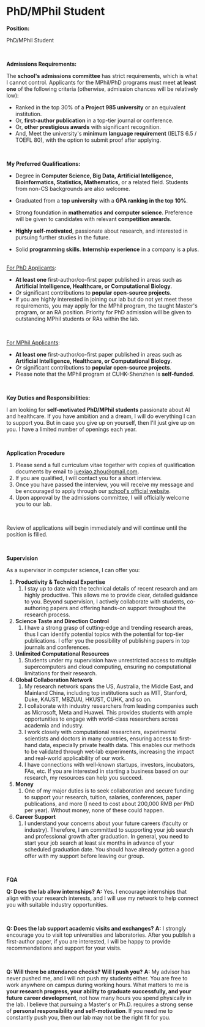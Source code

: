 # PhD/MPhil Student


**Position:** 

PhD/MPhil Student

 <br>

**Admissions Requirements:**

The **school's admissions committee** has strict requirements, which is what I cannot control. Applicants for the MPhil/PhD programs must meet **at least one** of the following criteria (otherwise, admission chances will be relatively low):

- Ranked in the top 30% of a **Project 985 university** or an equivalent institution.
- Or, **first-author publication** in a top-tier journal or conference.
- Or, **other prestigious awards** with significant recognition.
- And, Meet the university's **minimum language requirement** (IELTS 6.5 / TOEFL 80), with the option to submit proof after applying.

 <br>

**My Preferred Qualifications:** 

- Degree in **Computer Science, Big Data, Artificial Intelligence, Bioinformatics, Statistics, Mathematics,** or a related field. Students from non-CS backgrounds are also welcome.

- Graduated from a **top university** with a **GPA ranking in the top 10%**.

- Strong foundation in **mathematics and computer science**. Preference will be given to candidates with relevant **competition awards**.

- **Highly self-motivated**, passionate about research, and interested in pursuing further studies in the future.

- Solid **programming skills**. **Internship experience** in a company is a plus.


 <br><u>For PhD Applicants</u>:

- **At least one** first-author/co-first paper published in areas such as **Artificial Intelligence, Healthcare, or Computational Biology**.
- *Or* significant contributions to **popular open-source projects**.
- If you are highly interested in joining our lab but do not yet meet these requirements, you may apply for the MPhil program, the taught Master's program, or an RA position. Priority for PhD admission will be given to outstanding MPhil students or RAs within the lab.

 <br>

<u>For MPhil Applicants</u>:

- **At least one** first-author/co-first paper published in areas such as **Artificial Intelligence, Healthcare, or Computational Biology**.
- *Or* significant contributions to **popular open-source projects**.
- Please note that the MPhil program at CUHK-Shenzhen is **self-funded**.

 <br>

**Key Duties and Responsibilities:**

I am looking for **self-motivated PhD/MPhil students** passionate about AI and healthcare. If you have ambition and a dream, I will do everything I can to support you. But in case you give up on yourself, then I'll just give up on you. I have a limited number of openings each year.

 <br>

**Application Procedure**

1. Please send a full curriculum vitae together with copies of qualification documents by email to juexiao.zhou@gmail.com. 
2. If you are qualified, I will contact you for a short interview. 
3. Once you have passed the interview, you will receive my message and be encouraged to apply through our [school's official website](https://sds.cuhk.edu.cn/en/phd-programmes). 
4. Upon approval by the admissions committee, I will officially welcome you to our lab.

 <br>

Review of applications will begin immediately and will continue until the position is filled.

 <br>

**Supervision**

As a supervisor in computer science, I can offer you:

1. **Productivity & Technical Expertise**
   1. I stay up to date with the technical details of recent research and am highly productive. This allows me to provide clear, detailed guidance to you. Beyond supervision, I actively collaborate with students, co-authoring papers and offering hands-on support throughout the research process. 
2. **Science Taste and Direction Control**
   1. I have a strong grasp of cutting-edge and trending research areas, thus I can identify potential topics with the potential for top-tier publications. I offer you the possibility of publishing papers in top journals and conferences.
3. **Unlimited Computational Resources**
   1. Students under my supervision have unrestricted access to multiple supercomputers and cloud computing, ensuring no computational limitations for their research.
4. **Global Collaboration Network**
   1. My research network spans the US, Australia, the Middle East, and Mainland China, including top institutions such as MIT, Stanford, Duke, KAUST, MBZUAI, HKUST, CUHK, and so on. 
   2. I collaborate with industry researchers from leading companies such as Microsoft, Meta and Huawei. This provides students with ample opportunities to engage with world-class researchers across academia and industry.
   3. I work closely with computational researchers, experimental scientists and doctors in many countries, ensuring access to first-hand data, especially private health data. This enables our methods to be validated through wet-lab experiments, increasing the impact and real-world applicability of our work.
   4. I have connections with well-known startups, investors, incubators, FAs, etc. If you are interested in starting a business based on our research, my resources can help you succeed.
5. **Money**
   1. One of my major duties is to seek collaboration and secure funding to support your research, tuition, salaries, conferences, paper publications, and more (I need to cost about 200,000 RMB per PhD per year). Without money, none of these could happen.
6. **Career Support**
   1. I understand your concerns about your future careers (faculty or industry). Therefore, I am committed to supporting your job search and professional growth after graduation. In general, you need to start your job search at least six months in advance of your scheduled graduation date. You should have already gotten a good offer with my support before leaving our group.

<br>

**FQA**

**Q: Does the lab allow internships?**
**A:** Yes. I encourage internships that align with your research interests, and I will use my network to help connect you with suitable industry opportunities.

 <br>

**Q: Does the lab support academic visits and exchanges?**
**A:** I strongly encourage you to visit top universities and laboratories. After you publish a first-author paper, if you are interested, I will be happy to provide recommendations and support for your visits.

 <br>

**Q: Will there be attendance checks? Will I push you?**
**A:** My advisor has never pushed me, and I will not push my students either. You are free to work anywhere on campus during working hours. What matters to me is **your research progress, your ability to graduate successfully, and your future career development**, not how many hours you spend physically in the lab. I believe that pursuing a Master's or Ph.D. requires a strong sense of **personal responsibility and self-motivation**. If you need me to constantly push you, then our lab may not be the right fit for you.

